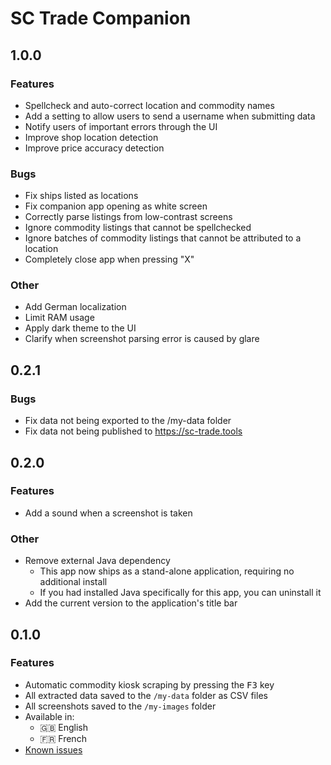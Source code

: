# SC Trade Companion
## 1.0.0
### Features
- Spellcheck and auto-correct location and commodity names
- Add a setting to allow users to send a username when submitting data
- Notify users of important errors through the UI
- Improve shop location detection
- Improve price accuracy detection

### Bugs
- Fix ships listed as locations
- Fix companion app opening as white screen
- Correctly parse listings from low-contrast screens
- Ignore commodity listings that cannot be spellchecked
- Ignore batches of commodity listings that cannot be attributed to a location
- Completely close app when pressing "X"

### Other
- Add German localization
- Limit RAM usage
- Apply dark theme to the UI
- Clarify when screenshot parsing error is caused by glare

## 0.2.1
### Bugs
- Fix data not being exported to the /my-data folder
- Fix data not being published to https://sc-trade.tools

## 0.2.0
### Features
- Add a sound when a screenshot is taken

### Other
- Remove external Java dependency
  - This app now ships as a stand-alone application, requiring no additional install
  - If you had installed Java specifically for this app, you can uninstall it
- Add the current version to the application's title bar

## 0.1.0
### Features
- Automatic commodity kiosk scraping by pressing the <kbd>F3</kbd> key
- All extracted data saved to the `/my-data` folder as CSV files
- All screenshots saved to the `/my-images` folder
- Available in: 
  - 🇬🇧 English
  - 🇫🇷 French
- [Known issues](https://github.com/EtienneLamoureux/sc-trade-companion/issues?q=is%3Aopen+is%3Aissue+label%3Abug)
